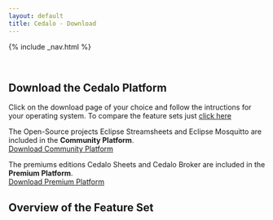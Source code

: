 ```yaml
---
layout: default
title: Cedalo - Download
---
```


<section id="banner" class="banner" role="banner">
<!-- leave unchanged from here  --> 
    {% include _nav.html %}      
    <div class="container-fluid">
        <div class="row flex-start" class="align-items: flex-start;">
            <div class="col-md-12">
                <div class="banner-spacer">
                    <p>&nbsp;</p>
                </div>
            </div>
<!-- until here for nav menus to work smoothly  -->
            <div class="downloadpage downloadpage-intro text-center">
                <div class="col-md-10 col-md-offset-1">
                    <h1 class="section-header">Download the Cedalo Platform</h1>
                    <p>Click on the download page of your choice and follow the intructions for your operating system. To compare the feature sets just <a href="#feature-set">click here</a></p>
                </div>
                <div class="col-md-4 col-md-offset-1">
                    <p>The Open-Source projects Eclipse Streamsheets and Eclipse Mosquitto are included in the <b>Community Platform</b>.<br />
                    <a href="https://docs.cedalo.com/installation/community-edition.html" class="btn btn-large">Download Community Platform</a></p>
                </div>
                <div class="col-md-4 col-md-offset-1">
                    <p>The premiums editions Cedalo Sheets and Cedalo Broker are included in the <b>Premium Platform</b>.<br />
                    <a href="https://docs.cedalo.com/installation/premium-edition.html" class="btn btn-large">Download Premium Platform</a></p>
                </div> 
            </div>
        </div>
    </div>
</section><!-- banner -->

<section id="feature-set" class="products section">
    <div class="container-fluid">
        <div class="row no-padding">
            <div class="col-lg-8 col-md-10 col-sm-12 col-xs-12 col-lg-offset-2 col-md-offset-1">  
                <div class="products-box text-center">
                    <h1>Overview of the Feature Set</h1>
                    <p>&nbsp;</p>
                    <p>&nbsp;</p>
                    <p>&nbsp;</p>
                    <p>&nbsp;</p>
                    <p>&nbsp;</p>
                    <p>&nbsp;</p>
                    <p>&nbsp;</p>
                    <p>&nbsp;</p>
                </div>
            </div>
        </div>
    </div>
</section>



